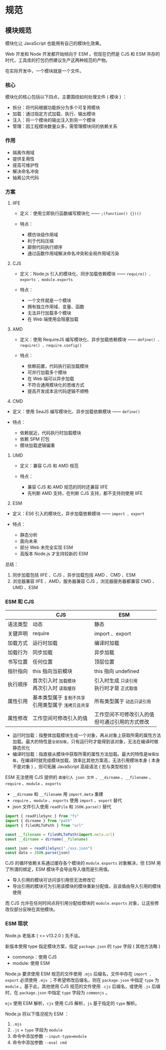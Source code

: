 # 规范

## 模块规范

模块化让 JavaScript 也能用有自己的模块化效果。

Web 开发和 Node 开发都开始倾向于 ESM 。但现在仍然是 CJS 和 ESM 共存的时代，工具库的打包仍然建议生产这两种规范的产物。

在实际开发中，一个模块就是一个文件。

### 核心

模块化的核心包括以下四点，主要围绕如何处理文件 ( 模块 ) ：

- 拆分：将代码根据功能拆分为多个可复用模块
- 加载：通过指定方式加载、执行、输出模块
- 注入：将一个模块的输出注入到另一个模块
- 管理：因工程模块数量众多，需管理模块间的依赖关系

### 作用

- 隔离作用域
- 提供复用性
- 提高可维护性
- 解决命名冲突
- 抽离公共代码

### 方案

1. IIFE

   - 定义：使用立即执行函数编写模块化 —— `;(function() {})()`
   - 特点：

     - 模仿块级作用域
     - 利于代码压缩
     - 颠倒代码执行顺序
     - 通过函数作用域解决命名冲突和全局作用域污染

1. CJS

   - 定义：Node.js 引入的模块化、同步加载依赖模块 —— `require() 、exports 、module.exports`
   - 特点：

     - 一个文件就是一个模块
     - 拥有独立作用域、变量、函数
     - 无法并行加载多个模块
     - 在 Web 端使用会阻塞加载

1. AMD

   - 定义：使用 RequireJS 编写模块化、异步加载依赖模块 —— `define() 、require() 、require.config()`
   - 特点：

     - 依赖前置，代码执行前加载模块
     - 可并行加载多个模块
     - 在 Web 端可以异步加载
     - 不符合通用模块化的思维方式
     - 提高开发成本且代码逻辑不顺畅

1. CMD

- 定义：使用 SeaJS 编写模块化、异步加载依赖模块 —— `define()`
- 特点：

  - 依赖就近，代码执行时加载模块
  - 依赖 SPM 打包
  - 模块加载逻辑偏重

1. UMD

   - 定义：兼容 CJS 和 AMD 规范
   - 特点：

     - 兼容 CJS 和 AMD 规范的同时还兼容 IIFE
     - 先判断 AMD 支持，在判断 CJS 支持，都不支持则使用 IIFE

1. ESM

- 定义：ES6 引入的模块化，异步加载依赖模块 —— `import 、export`
- 特点：

  - 静态分析
  - 面向未来
  - 部分 Web 未完全实现 ESM
  - 高版本 Node.js 才支持较新的 ESM

总结：

1. 同步加载包括 IIFE 、CJS ，异步加载包括 AMD 、CMD 、ESM
1. 浏览器兼容 IIFE 、AMD，服务器兼容 CJS ，浏览器服务器都兼容 CMD 、UMD 、ESM

### ESM 和 CJS

|          | CJS                                                          | ESM                                                    |
| -------- | ------------------------------------------------------------ | ------------------------------------------------------ |
| 语法类型 | 动态                                                         | 静态                                                   |
| 关键声明 | require                                                      | import 、export                                        |
| 加载方式 | 运行时加载                                                   | 编译时加载                                             |
| 加载行为 | 同步加载                                                     | 异步加载                                               |
| 书写位置 | 任何位置                                                     | 顶层位置                                               |
| 指针指向 | this 指向当前模块                                            | this 指向 undefined                                    |
| 执行顺序 | 首次引入时 `加载模块` <br /> 再次引入时 `读取缓存`           | 引入时生成 `只读引用` <br /> 执行时才是 `正式取值`     |
| 属性引用 | 基本类型属于 `复制不共享` <br /> 引用类型属于 `浅拷贝且共享` | 所有类型属于 `动态只读引用`                            |
| 属性修改 | 工作空间可修改引入的值                                       | 工作空间不可修改引入的值 <br /> 但可通过引用的方式修改 |

- 运行时加载：指整体加载模块生成一个对象，再从对象上获取所需的属性方法加载。最大的特性是`全部加载`，只有运行时才能得到该对象，无法在编译时做静态优化
- 编译时加载：指直接从模块中获取所需的属性方法加载。最大的特性是`按需加载`，在编译时就完成模块加载，效率比其他方案高，无法引用模块本身 ( 本身不是对象 ) ，但可拓展 JavaScript 高级语法 ( 宏与类型校验 )

ESM 无法使用 CJS 提供的 `直接引入 json 文件` 、`__dirname` 、`__filename` 、`require` 、`module` 、`exports`

- `__dirname` 和 `__filename` 用 `import.meta` 重建
- `require` 、`module` 、`exports` 使用 `import` 、`export` 替代
- json 文件引入使用 `readFile` 和 `JSON.parse()` 替代

```js
import { readFileSync } from "fs"
import { dirname } from "path"
import { fileURLToPath } from "url"

const __filename = fileURLToPath(import.meta.url)
const __dirname = dirname(__filename)

const json = readFileSync("./xxx.json")
const data = JSON.parse(json)
```

CJS 的循环依赖关系通过缓存各个模块的 `module.exports` 对象解决，但 ESM 用了所谓的绑定，ESM 模块不会导出导入值而是引用值。

- 导入引用的模块可访问该引用但无法修改它
- 导出引用的模块可为引用该模块的模块重新分配值，且该值由导入引用的模块使用

而 CJS 允许在任何时间点将引用分配给模块的 `module.exports` 对象，让这些修改仅部分反映在其他模块。

### ESM 现状

Node.js 老版本 ( <= v13.2.0 ) 先不谈。

新版本使用 type 指定模块方案，指定 `package.json` 的 `type` 字段 ( 其他方法略 )

- commonjs：使用 CJS
- module: 使用 ESM

Node.js 要求使用 ESM 规范的文件使用 `.mjs` 后缀名，文件中存在 `import 、export` 必须使用 `.mjs` ；不希望修改后缀名，则在 `package.json` 中指定 `type` 为 `module` 。基于此，其他使用 CJS 规范的文件使用 `.cjs` 后缀名，或使用 `.js` 后缀时，在 `package.json` 中指定 `type` 字段为 `commonjs` 。

`mjs` 使用 ESM 解析，`cjs` 使用 CJS 解析，`js` 基于指定的 `type` 解析。

Node.js 将以下情况视为 ESM ：

1. `.mjs`
1. `.js` + `type` 字段为 `module`
1. 命令中添加参数 `--input-type=module`
1. 命令中添加参数 `--eval cmd`
